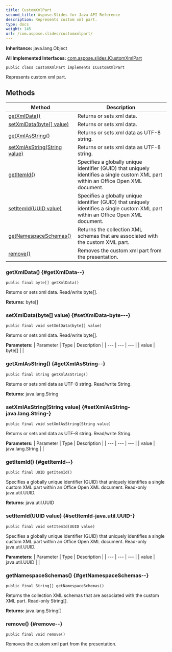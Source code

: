 ```yaml
---
title: CustomXmlPart
second_title: Aspose.Slides for Java API Reference
description: Represents custom xml part.
type: docs
weight: 145
url: /com.aspose.slides/customxmlpart/
---
```

**Inheritance:**
java.lang.Object

**All Implemented Interfaces:**
[com.aspose.slides.ICustomXmlPart](../../com.aspose.slides/icustomxmlpart)
```
public class CustomXmlPart implements ICustomXmlPart
```

Represents custom xml part.
## Methods

| Method | Description |
| --- | --- |
| [getXmlData()](#getXmlData--) | Returns or sets xml data. |
| [setXmlData(byte[] value)](#setXmlData-byte---) | Returns or sets xml data. |
| [getXmlAsString()](#getXmlAsString--) | Returns or sets xml data as UTF-8 string. |
| [setXmlAsString(String value)](#setXmlAsString-java.lang.String-) | Returns or sets xml data as UTF-8 string. |
| [getItemId()](#getItemId--) | Specifies a globally unique identifier (GUID) that uniquely identifies a single custom XML part within an Office Open XML document. |
| [setItemId(UUID value)](#setItemId-java.util.UUID-) | Specifies a globally unique identifier (GUID) that uniquely identifies a single custom XML part within an Office Open XML document. |
| [getNamespaceSchemas()](#getNamespaceSchemas--) | Returns the collection XML schemas that are associated with the custom XML part. |
| [remove()](#remove--) | Removes the custom xml part from the presentation. |
### getXmlData() {#getXmlData--}
```
public final byte[] getXmlData()
```


Returns or sets xml data. Read/write byte[].

**Returns:**
byte[]
### setXmlData(byte[] value) {#setXmlData-byte---}
```
public final void setXmlData(byte[] value)
```


Returns or sets xml data. Read/write byte[].

**Parameters:**
| Parameter | Type | Description |
| --- | --- | --- |
| value | byte[] |  |

### getXmlAsString() {#getXmlAsString--}
```
public final String getXmlAsString()
```


Returns or sets xml data as UTF-8 string. Read/write String.

**Returns:**
java.lang.String
### setXmlAsString(String value) {#setXmlAsString-java.lang.String-}
```
public final void setXmlAsString(String value)
```


Returns or sets xml data as UTF-8 string. Read/write String.

**Parameters:**
| Parameter | Type | Description |
| --- | --- | --- |
| value | java.lang.String |  |

### getItemId() {#getItemId--}
```
public final UUID getItemId()
```


Specifies a globally unique identifier (GUID) that uniquely identifies a single custom XML part within an Office Open XML document. Read-only java.util.UUID.

**Returns:**
java.util.UUID
### setItemId(UUID value) {#setItemId-java.util.UUID-}
```
public final void setItemId(UUID value)
```


Specifies a globally unique identifier (GUID) that uniquely identifies a single custom XML part within an Office Open XML document. Read-only java.util.UUID.

**Parameters:**
| Parameter | Type | Description |
| --- | --- | --- |
| value | java.util.UUID |  |

### getNamespaceSchemas() {#getNamespaceSchemas--}
```
public final String[] getNamespaceSchemas()
```


Returns the collection XML schemas that are associated with the custom XML part. Read-only String[].

**Returns:**
java.lang.String[]
### remove() {#remove--}
```
public final void remove()
```


Removes the custom xml part from the presentation.

